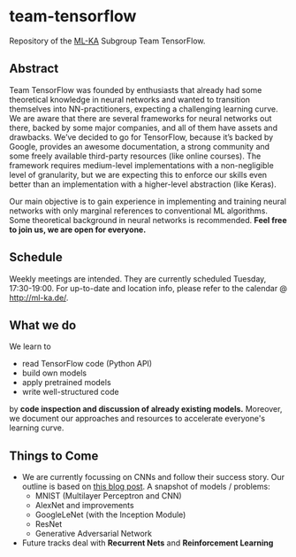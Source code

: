 # team-tensorflow


Repository of the [ML-KA](http://ml-ka.de/) Subgroup Team TensorFlow.


## Abstract

Team TensorFlow was founded by enthusiasts that already had some theoretical knowledge in neural networks and wanted to transition themselves into NN-practitioners, expecting a challenging learning curve. We are aware that there are several frameworks for neural networks out there, backed by some major companies, and all of them have assets and drawbacks. We’ve decided to go for TensorFlow, because it’s backed by Google, provides an awesome documentation, a strong community and some freely available third-party resources (like online courses). The framework requires medium-level implementations with a non-negligible level of granularity, but we are expecting this to enforce our skills even better than an implementation with a higher-level abstraction (like Keras).

Our main objective is to gain experience in implementing and training neural networks with only marginal references to conventional ML algorithms. Some theoretical background in neural networks is recommended. **Feel free to join us, we are open for everyone.**

## Schedule
Weekly meetings are intended. They are currently scheduled Tuesday, 17:30-19:00. For up-to-date and location info, please refer to the calendar @ http://ml-ka.de/.

## What we do
We learn to

- read TensorFlow code (Python API)
- build own models
- apply pretrained models
- write well-structured code

by **code inspection and discussion of already existing models.** Moreover, we document our approaches and resources to accelerate everyone's learning curve.

## Things to Come

- We are currently focussing on CNNs and follow their success story. Our outline is based on [this blog post](https://adeshpande3.github.io/adeshpande3.github.io/The-9-Deep-Learning-Papers-You-Need-To-Know-About.html). A snapshot of models / problems:
    - MNIST (Multilayer Perceptron and CNN)
    - AlexNet and improvements
    - GoogleLeNet (with the Inception Module)
    - ResNet
    - Generative Adversarial Network
- Future tracks deal with **Recurrent Nets** and **Reinforcement Learning**

